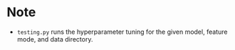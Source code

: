 # Note

* `testing.py` runs the hyperparameter tuning for the given model, feature mode, and data directory.
